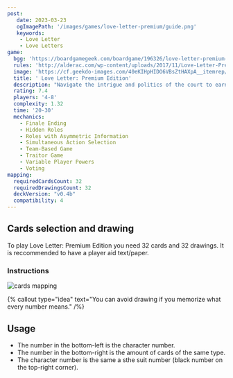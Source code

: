 ```yaml
---
post: 
   date: 2023-03-23
   ogImagePath: '/images/games/love-letter-premium/guide.png'
   keywords:
    - Love Letter
    - Love Letters
game:
  bgg: 'https://boardgamegeek.com/boardgame/196326/love-letter-premium-edition/files'
  rules: 'http://alderac.com/wp-content/uploads/2017/11/Love-Letter-Premium_Rulebook.pdf'
  image: 'https://cf.geekdo-images.com/40eKIHpHIDO6VBsZtHAXpA__itemrep/img/IcznG5pagi-Irx8K14A6hnFi3ug=/fit-in/246x300/filters:strip_icc()/pic3124998.jpg'
  title: ' Love Letter: Premium Edition'
  description: "Navigate the intrigue and politics of the court to earn favour with the princess."
  rating: 7.4
  players: '4-8'
  complexity: 1.32
  time: '20-30'
  mechanics:
    - Finale Ending
    - Hidden Roles
    - Roles with Asymmetric Information
    - Simultaneous Action Selection
    - Team-Based Game
    - Traitor Game
    - Variable Player Powers
    - Voting 
mapping:
  requiredCardsCount: 32
  requiredDrawingsCount: 32
  deckVersion: "v0.4b"
  compatibility: 4
---
```


## Cards selection and drawing

To play  Love Letter: Premium Edition you need 32 cards and 32 drawings. It is reccommended to have a player aid text/paper.

### Instructions

![cards mapping](/images/games/love-letter-premium/guide.png)

{% callout type="idea" text="You can avoid drawing if you memorize what every number means." /%}

## Usage

- The number in the bottom-left is the character number.
- The number in the bottom-right is the amount of cards of the same type.
- The character number is the same a sthe suit number (black number on the top-right corner).
